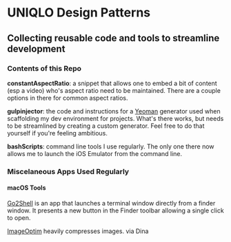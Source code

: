 # UNIQLO Design Patterns
## Collecting reusable code and tools to streamline development

### Contents of this Repo

**constantAspectRatio**: a snippet that allows one to embed a bit of content (esp a video) who's aspect ratio need to be maintained. There are a couple options in there for common aspect ratios.

**gulpinjector**: the code and instructions for a [Yeoman](https://yeoman.io/) generator used when scaffolding my dev environment for projects. What's there works, but needs to be streamlined by creating a custom generator. Feel free to do that yourself if you're feeling ambitious.

**bashScripts**: command line tools I use regularly. The only one there now allows me to launch the iOS Emulator from the command line.

### Miscelaneous Apps Used Regularly
#### macOS Tools
[Go2Shell](https://itunes.apple.com/us/app/go2shell/id445770608?mt=12) is an app that launches a terminal window directly from a finder window. It presents a new button in the Finder toolbar allowing a single click to open.

[ImageOptim](https://imageoptim.com/mac) heavily compresses images. via Dina
